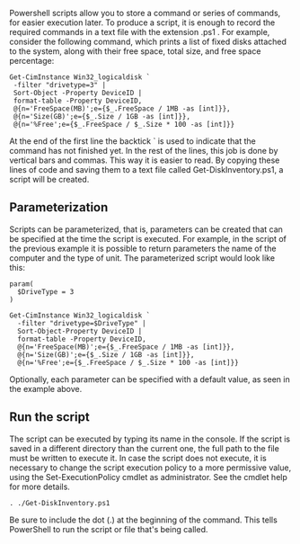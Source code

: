 Powershell scripts allow you to store a command or series of commands, for easier execution later. To produce a script, it is enough to record the required commands in a text file with the extension .ps1 .
For example, consider the following command, which prints a list of fixed disks attached to the system, along with their free space, total size, and free space percentage:
``` pwsh
Get-CimInstance Win32_logicaldisk `
 -filter "drivetype=3" |
 Sort-Object -Property DeviceID |
 format-table -Property DeviceID,
 @{n='FreeSpace(MB)';e={$_.FreeSpace / 1MB -as [int]}},
 @{n='Size(GB)';e={$_.Size / 1GB -as [int]}},
 @{n='%Free';e={$_.FreeSpace / $_.Size * 100 -as [int]}}
```
At the end of the first line the backtick ` is used to indicate that the command has not finished yet. In the rest of the lines, this job is done by vertical bars and commas. This way it is easier to read.
By copying these lines of code and saving them to a text file called Get-DiskInventory.ps1, a script will be created. 

## Parameterization

Scripts can be parameterized, that is, parameters can be created that can be specified at the time the script is executed. For example, in the script of the previous example it is possible to return parameters the name of the computer and the type of unit.
The parameterized script would look like this:

``` pwsh
param(
  $DriveType = 3
)

Get-CimInstance Win32_logicaldisk `
  -filter "drivetype=$DriveType" |
  Sort-Object-Property DeviceID |
  format-table -Property DeviceID,
  @{n='FreeSpace(MB)';e={$_.FreeSpace / 1MB -as [int]}},
  @{n='Size(GB)';e={$_.Size / 1GB -as [int]}},
  @{n='%Free';e={$_.FreeSpace / $_.Size * 100 -as [int]}}
```
Optionally, each parameter can be specified with a default value, as seen in the example above.

## Run the script

The script can be executed by typing its name in the console. If the script is saved in a different directory than the current one, the full path to the file must be written to execute it.
In case the script does not execute, it is necessary to change the script execution policy to a more permissive value, using the Set-ExecutionPolicy cmdlet as administrator. See the cmdlet help for more details.

``` pwsh
. ./Get-DiskInventory.ps1
```

Be sure to include the dot (.) at the beginning of the command. This tells PowerShell to run the script or file that's being called.